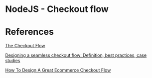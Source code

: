 # NodeJS - Checkout flow

# References

[The Checkout Flow](https://medium.com/@adriancostea/https-medium-com-adriancostea-checkout-flow-a9235926076b)

[Designing a seamless checkout flow: Definition, best practices, case studies](https://blog.logrocket.com/ux-design/designing-seamless-checkout-flow/)

[How To Design A Great Ecommerce Checkout Flow](https://www.bolt.com/thinkshop/ecommerce-checkout-process-flow)